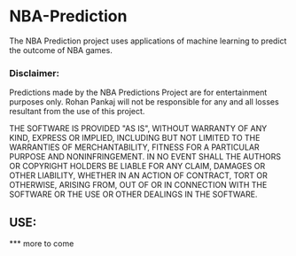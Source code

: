 # NBA-Prediction

The NBA Prediction project uses applications of machine learning to predict the outcome of NBA games.

### Disclaimer: 

Predictions made by the NBA Predictions Project are for entertainment purposes only. Rohan Pankaj will not be responsible for any and all losses resultant from the use of this project. 

THE SOFTWARE IS PROVIDED "AS IS", WITHOUT WARRANTY OF ANY KIND, EXPRESS OR
IMPLIED, INCLUDING BUT NOT LIMITED TO THE WARRANTIES OF MERCHANTABILITY,
FITNESS FOR A PARTICULAR PURPOSE AND NONINFRINGEMENT. IN NO EVENT SHALL THE
AUTHORS OR COPYRIGHT HOLDERS BE LIABLE FOR ANY CLAIM, DAMAGES OR OTHER
LIABILITY, WHETHER IN AN ACTION OF CONTRACT, TORT OR OTHERWISE, ARISING FROM,
OUT OF OR IN CONNECTION WITH THE SOFTWARE OR THE USE OR OTHER DEALINGS IN THE
SOFTWARE.


## USE:

*** more to come 
